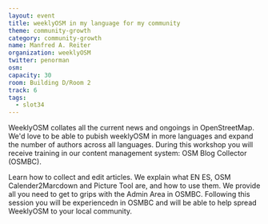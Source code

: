 ```yaml
---
layout: event
title: weeklyOSM in my language for my community
theme: community-growth
category: community-growth
name: Manfred A. Reiter
organization: weeklyOSM
twitter: penorman
osm:
capacity: 30
room: Building D/Room 2
track: 6
tags:
  - slot34
---
```

WeeklyOSM collates all the current news and ongoings in OpenStreetMap. We'd love to be able to pubish weeklyOSM in more languages and expand the number of authors across all languages. During this workshop you will receive training in our content management system: OSM Blog Collector (OSMBC).

Learn how to collect and edit articles. We explain what EN ES, OSM Calender2Marcdown and Picture Tool are, and how to use them. We provide all you need to get to grips with the Admin Area in OSMBC. Following this session you will be experiencedn in OSMBC and will be able to help spread WeeklyOSM to your local community.
